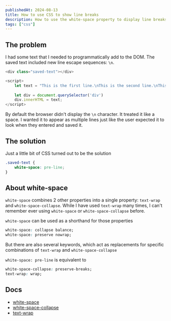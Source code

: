 ```yaml
---
publishedAt: 2024-08-13
title: How to use CSS to show line breaks
description: How to use the white-space property to display line breaks (\n) in your html content
tags: ["css"]
---
```


## The problem
I had some text that I needed to programmatically add to the DOM. The saved text included new line escape sequences: `\n`. 

```js
<div class="saved-text"></div>

<script>
	let text = "This is the first line.\nThis is the second line.\nThis is the third line."
	
	let div = document.querySelector('div')
	div.innerHTML = text;
</script>

```

By default the browser didn't display the `\n` character. It treated it like a space. I wanted it to appear as multiple lines just like the user expected it to look when they entered and saved it.

## The solution
Just a little bit of CSS turned out to be the solution
```css
.saved-text {
	white-space: pre-line;
}
```

## About white-space
`white-space` combines 2 other properties into a single property: `text-wrap` and `white-space-collapse`. While I have used `text-wrap` many times, I can't remember ever using `white-space` or `white-space-collapse` before.

`white-space` can be used as a shorthand for those properties
```css
white-space: collapse balance;
white-space: preserve nowrap;
```

But there are also several keywords, which act as replacements for specific combinations of `text-wrap` and `white-space-collapse`

`white-space: pre-line` is equivalent to 
```css
white-space-collapse: preserve-breaks;
text-wrap: wrap;
```

## Docs
- [white-space](https://developer.mozilla.org/en-US/docs/Web/CSS/white-space)
- [white-space-collapse](https://developer.mozilla.org/en-US/docs/Web/CSS/white-space-collapse)
- [text-wrap](https://developer.mozilla.org/en-US/docs/Web/CSS/text-wrap)